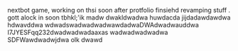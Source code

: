 nextbot game, working on thsi soon after protfolio finsiehd revamping stuff
.
gott alock in soon tbhkl;'ik
madw
dwakldwadwa
huwdacda
jijdadawdawdwa hdwavddwa
wdwadswadwadwadwawdadwaDWAdwadwauddwa
I7JYESFqq232dwadwadwadaaxas
wadwadwadwadwa
SDFWawdwadwjdwa
olk
dwawd
